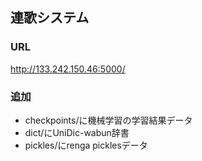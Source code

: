 ## 連歌システム

### URL
http://133.242.150.46:5000/

### 追加
- checkpoints/に機械学習の学習結果データ
- dict/にUniDic-wabun辞書
- pickles/にrenga picklesデータ
